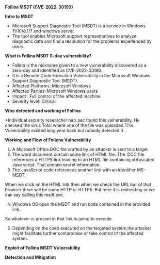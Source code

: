 **Follina MSDT (CVE-2022-30190)**

**Intro to MSDT**

* Microsoft Support Diagnostic Tool (MSDT) is a service in Windows 11/10/8.1/7 and windows server.
* The tool enables Microsoft support representatives to analyze diagnostic data and find a resolution for the problems experienced by users.

**What is Follina MSDT 0-day vulnerability?**

* Follina is the nickname given to a new vulnerability discovered as a zero-day and identified as CVE-2022-30190.
* It is a Remote Code Execution Vulnerability in the Microsoft Windows Support Diagnostic Tool (MSDT).
* Affected Platforms: Microsoft Windows
* Affected Parties: Microsoft Windows users
* Impact : Full control of the affected machine
* Severity level: Critical

**Who detected and working of Follina**

*Individual security researcher nao_sec found this vulnerability.
He checked the virus Total where one of the file was uploaded.This Vulnerability existed long year back but nobody detected it .

**Working and Flow of Follena Vulnerability**

1. A Microsoft Office.DOC file crafted by an attacker is sent to a target.
2. The word document contain some link of HTML file.
   The .DOC file references a HTTPS:link leading to an HTML file containing obfuscated Java script.
   That contain secret information.
3. The JavaScript code references another link with an identifier MS-MSDT.

When we click on the HTML link then when we check the URL bar of that browser there will be some HTTP or HTTPS.
But here it is redirecting or we can say calling this msdt.exe.

4. Windows OS open the MSDT and run code contained in the provided link.

So whatever is present in that link is going to execute.

5. Depending on the coed executed on the targeted system,the attacker might facilitate further compromise or take control of the affected system.

**Exploit of Follina MSDT Vulnerability**

**Detection and Mitigation**
